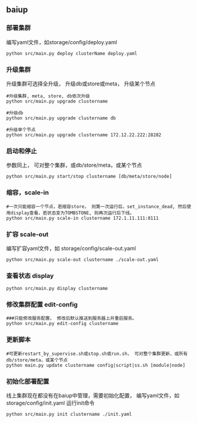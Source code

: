 ## baiup

### 部署集群

编写yaml文件，如storage/config/deploy.yaml

```
python src/main.py deploy clusterName deploy.yaml
```

### 升级集群
升级集群可选择全升级， 升级db或store或meta， 升级某个节点

```
#升级集群, meta, store, db依次升级
python src/main.py upgrade clustername

#升级db
python src/main.py upgrade clustername db

#升级单个节点
python src/main.py upgrade clustername 172.12.22.222:28282

```

### 启动和停止
参数同上， 可对整个集群，或db/store/meta，或某个节点

```
python src/main.py start/stop clustername [db/meta/store/node]
```

### 缩容，scale-in
```
#一次只能缩容一个节点，若缩容store， 则第一次运行后，set_instance_dead, 然后使用display查看，若状态变为TOMBSTONE, 则再次运行后下线。
python src/main.py scale-in clustername 172.1.11.111:8111
```

### 扩容 scale-out
编写扩容yaml文件，如 storage/config/scale-out.yaml
```
python src/main.py scale-out clustername ./scale-out.yaml
```


### 查看状态 display

```
python src/main.py display clustername
```

### 修改集群配置 edit-config
```
###只能修改服务配置， 修改后默认推送到服务器上并重启服务。
python src/main.py edit-config clustername
```

### 更新脚本
```
#可更新restart_by_supervise.sh或stop.sh或run.sh， 可对整个集群更新，或所有db/store/meta，或某个节点
python main.py update clustername config|script|ss.sh [module|node]
```


### 初始化部署配置
线上集群现在都没有在baiup中管理，需要初始化配置，
编写yaml文件，如 storage/config/init.yaml
运行init命令
```
python src/main.py init clustername ./init.yaml
```


